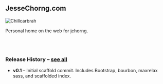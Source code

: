 ## JesseChorng.com

![Chillcarbrah](http://i.imgur.com/NzOFLm3.jpg)

Personal home on the web for jchorng.

<br><br>

### Release History – [see all](https://github.com/maxrelax/jessechorng/releases)

* **v0.1** – Initial scaffold commit. Includes Bootstrap, bourbon, maxrelax sass, and scaffolded index.
